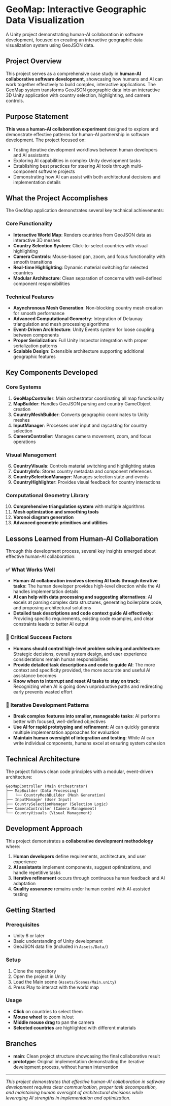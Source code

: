 # GeoMap: Interactive Geographic Data Visualization

A Unity project demonstrating human-AI collaboration in software development, focused on creating an interactive geographic data visualization system using GeoJSON data.

## Project Overview

This project serves as a comprehensive case study in **human-AI collaborative software development**, showcasing how humans and AI can work together effectively to build complex, interactive applications. The GeoMap system transforms GeoJSON geographic data into an interactive 3D Unity application with country selection, highlighting, and camera controls.

## Purpose Statement

**This was a human-AI collaboration experiment** designed to explore and demonstrate effective patterns for human-AI partnership in software development. The project focused on:

- Testing iterative development workflows between human developers and AI assistants
- Exploring AI capabilities in complex Unity development tasks
- Establishing best practices for steering AI tools through multi-component software projects
- Demonstrating how AI can assist with both architectural decisions and implementation details

## What the Project Accomplishes

The GeoMap application demonstrates several key technical achievements:

### Core Functionality
- **Interactive World Map**: Renders countries from GeoJSON data as interactive 3D meshes
- **Country Selection System**: Click-to-select countries with visual highlighting
- **Camera Controls**: Mouse-based pan, zoom, and focus functionality with smooth transitions
- **Real-time Highlighting**: Dynamic material switching for selected countries
- **Modular Architecture**: Clean separation of concerns with well-defined component responsibilities

### Technical Features
- **Asynchronous Mesh Generation**: Non-blocking country mesh creation for smooth performance
- **Advanced Computational Geometry**: Integration of Delaunay triangulation and mesh processing algorithms
- **Event-Driven Architecture**: Unity Events system for loose coupling between components
- **Proper Serialization**: Full Unity Inspector integration with proper serialization patterns
- **Scalable Design**: Extensible architecture supporting additional geographic features

## Key Components Developed

### Core Systems
1. **GeoMapController**: Main orchestrator coordinating all map functionality
2. **MapBuilder**: Handles GeoJSON parsing and country GameObject creation
3. **CountryMeshBuilder**: Converts geographic coordinates to Unity meshes
4. **InputManager**: Processes user input and raycasting for country selection
5. **CameraController**: Manages camera movement, zoom, and focus operations

### Visual Management
6. **CountryVisuals**: Controls material switching and highlighting states
7. **CountryInfo**: Stores country metadata and component references
8. **CountrySelectionManager**: Manages selection state and events
9. **CountryHighlighter**: Provides visual feedback for country interactions

### Computational Geometry Library
10. **Comprehensive triangulation system** with multiple algorithms
11. **Mesh optimization and smoothing tools**
12. **Voronoi diagram generation**
13. **Advanced geometric primitives and utilities**

## Lessons Learned from Human-AI Collaboration

Through this development process, several key insights emerged about effective human-AI collaboration:

### ✅ What Works Well

- **Human-AI collaboration involves steering AI tools through iterative tasks**: The human developer provides high-level direction while the AI handles implementation details
- **AI can help with data processing and suggesting alternatives**: AI excels at parsing complex data structures, generating boilerplate code, and proposing architectural solutions
- **Detailed task descriptions and code context guide AI effectively**: Providing specific requirements, existing code examples, and clear constraints leads to better AI output

### 🎯 Critical Success Factors

- **Humans should control high-level problem solving and architecture**: Strategic decisions, overall system design, and user experience considerations remain human responsibilities
- **Provide detailed task descriptions and code to guide AI**: The more context and specificity provided, the more accurate and useful AI assistance becomes
- **Know when to interrupt and reset AI tasks to stay on track**: Recognizing when AI is going down unproductive paths and redirecting early prevents wasted effort

### 🔄 Iterative Development Patterns

- **Break complex features into smaller, manageable tasks**: AI performs better with focused, well-defined objectives
- **Use AI for rapid prototyping and refinement**: AI can quickly generate multiple implementation approaches for evaluation
- **Maintain human oversight of integration and testing**: While AI can write individual components, humans excel at ensuring system cohesion

## Technical Architecture

The project follows clean code principles with a modular, event-driven architecture:

```
GeoMapController (Main Orchestrator)
├── MapBuilder (Data Processing)
│   └── CountryMeshBuilder (Mesh Generation)
├── InputManager (User Input)
├── CountrySelectionManager (Selection Logic)
├── CameraController (Camera Management)
└── CountryVisuals (Visual Management)
```

## Development Approach

This project demonstrates a **collaborative development methodology** where:

1. **Human developers** define requirements, architecture, and user experience
2. **AI assistants** implement components, suggest optimizations, and handle repetitive tasks
3. **Iterative refinement** occurs through continuous human feedback and AI adaptation
4. **Quality assurance** remains under human control with AI-assisted testing

## Getting Started

### Prerequisites
- Unity 6 or later
- Basic understanding of Unity development
- GeoJSON data file (included in `Assets/Data/`)

### Setup
1. Clone the repository
2. Open the project in Unity
3. Load the Main scene (`Assets/Scenes/Main.unity`)
4. Press Play to interact with the world map

### Usage
- **Click** on countries to select them
- **Mouse wheel** to zoom in/out
- **Middle mouse drag** to pan the camera
- **Selected countries** are highlighted with different materials

## Branches
- **main**: Clean project structure showcasing the final collaborative result
- **prototype**: Original implementation demonstrating the iterative development process, without human intervention

---

*This project demonstrates that effective human-AI collaboration in software development requires clear communication, proper task decomposition, and maintaining human oversight of architectural decisions while leveraging AI strengths in implementation and optimization.*
